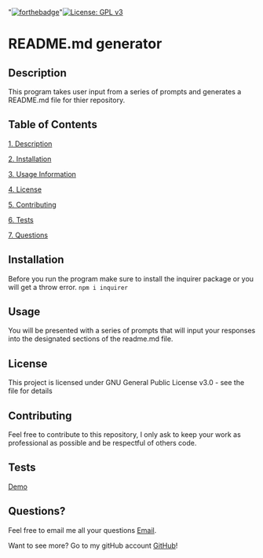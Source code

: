 
"[![forthebadge](https://forthebadge.com/images/badges/made-with-javascript.svg)](https://www.javascript.com/)"[![License: GPL v3](https://img.shields.io/badge/License-GPLv3-blue.svg)](https://www.gnu.org/licenses/gpl-3.0)   
# README.md generator

## Description

This program takes user input from a series of prompts and generates a README.md file for thier repository.

## Table of Contents

[1. Description](#Description)

[2. Installation](#Installation)

[3. Usage Information](#Usage)

[4. License](#License)

[5. Contributing](#Contributing)

[6. Tests](#Tests)

[7. Questions](#Questions)

## Installation

Before you run the program make sure to install the inquirer package or you will get a throw error. ``` npm i inquirer ``` 

## Usage

You will be presented with a series of prompts that will input your responses into the designated sections of the readme.md file.

## License

This project is licensed under GNU General Public License v3.0 - see the  file for details

## Contributing

Feel free to contribute to this repository, I only ask to keep your work as professional as possible and be respectful of others code.

## Tests

[Demo](https://www.youtube.com/watch?v=baFlWe4giOA)

## Questions?

Feel free to email me all your questions [Email](mailto:anthonybilliejr2021@gmail.com?subject=[GitHub]%20Source%20).

Want to see more? Go to my gitHub account [GitHub](https://github.com/avbillie)!
            
